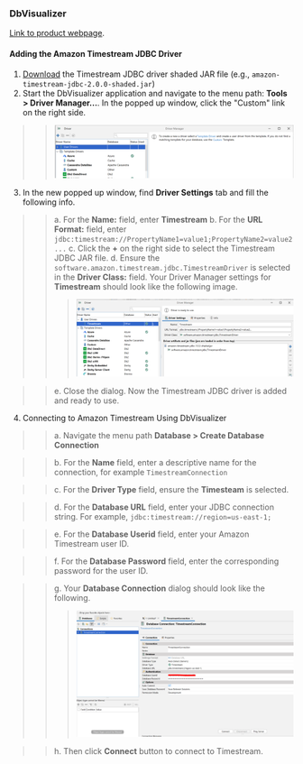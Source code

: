 ### DbVisualizer 
[Link to product webpage](https://www.dbvis.com/download/).

#### Adding the Amazon Timestream JDBC Driver
1. [Download](https://github.com/awslabs/amazon-timestream-driver-jdbc/releases/latest) the Timestream JDBC driver shaded JAR file (e.g., `amazon-timestream-jdbc-2.0.0-shaded.jar`)
2. Start the DbVisualizer application and navigate to the menu path: **Tools > Driver Manager...**. In the popped up window, click the "Custom" link on the right side.
>>![Example](../images/dbvisualizer/DbVisualizer1.png)

3. In the new popped up window, find **Driver Settings** tab and fill the following info.

 >> a. For the **Name:** field, enter **Timestream**
 >> b. For the **URL Format:** field, enter ```jdbc:timestream://PropertyName1=value1;PropertyName2=value2...```
 >> c. Click the **+** on the right side to select the Timestream JDBC JAR file.
 >> d. Ensure the ```software.amazon.timestream.jdbc.TimestreamDriver``` is selected in the **Driver Class:** field. Your Driver Manager settings for **Timestream** should look like the following image.
 >>>![Example](../images/dbvisualizer/DbVisualizer2.png)

 >>e. Close the dialog. Now the Timestream JDBC driver is added and ready to use.

 4. Connecting to Amazon Timestream Using DbVisualizer

  >> a. Navigate the menu path **Database > Create Database Connection**

  >> b. For the **Name** field, enter a descriptive name for the connection, for example ```TimestreamConnection```

  >> c. For the **Driver Type** field, ensure the **Timesteam** is selected.

  >> d. For the **Database URL** field, enter your JDBC connection string. For example, ```jdbc:timestream://region=us-east-1;```

  >> e. For the **Database Userid** field, enter your Amazon Timestream user ID.

  >> f. For the **Database Password** field, enter the corresponding password for the user ID.

  >> g. Your **Database Connection** dialog should look like the following.
  >>>![Example](../images/dbvisualizer/DbVisualizer3.png)

  >> h. Then click **Connect** button to connect to Timestream.